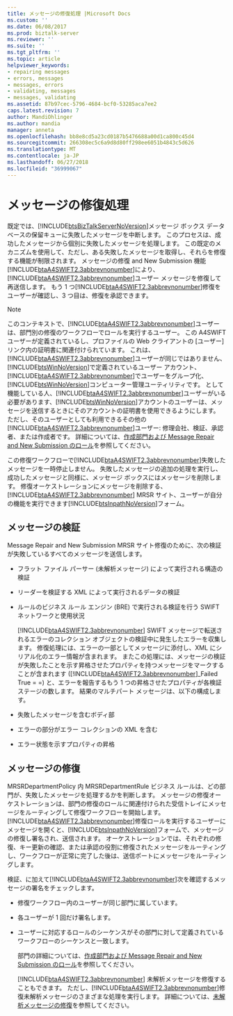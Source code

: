 ```yaml
---
title: メッセージの修復処理 |Microsoft Docs
ms.custom: ''
ms.date: 06/08/2017
ms.prod: biztalk-server
ms.reviewer: ''
ms.suite: ''
ms.tgt_pltfrm: ''
ms.topic: article
helpviewer_keywords:
- repairing messages
- errors, messages
- messages, errors
- validating, messages
- messages, validating
ms.assetid: 87b97cec-5796-4684-bcf0-53285aca7ee2
caps.latest.revision: 7
author: MandiOhlinger
ms.author: mandia
manager: anneta
ms.openlocfilehash: bb8e8cd5a23cd0187b5476688a00d1ca800c45d4
ms.sourcegitcommit: 266308ec5c6a9d8d80ff298ee6051b4843c5d626
ms.translationtype: MT
ms.contentlocale: ja-JP
ms.lasthandoff: 06/27/2018
ms.locfileid: "36999067"
---
```

# <a name="message-repair-process"></a>メッセージの修復処理
既定では、[!INCLUDE[btsBizTalkServerNoVersion](../../includes/btsbiztalkservernoversion-md.md)]メッセージ ボックス データベースの保留キューに失敗したメッセージを中断します。 このプロセスは、成功したメッセージから個別に失敗したメッセージを処理します。 この既定のメカニズムを使用して、ただし、ある失敗したメッセージを取得し、それらを修復する機能が制限されます。 メッセージの修復 and New Submission 機能[!INCLUDE[btaA4SWIFT2.3abbrevnonumber](../../includes/btaa4swift2-3abbrevnonumber-md.md)]により、[!INCLUDE[btaA4SWIFT2.3abbrevnonumber](../../includes/btaa4swift2-3abbrevnonumber-md.md)]ユーザー メッセージを修復して再送信します。 もう 1 つ[!INCLUDE[btaA4SWIFT2.3abbrevnonumber](../../includes/btaa4swift2-3abbrevnonumber-md.md)]修復をユーザーが確認し、3 つ目は、修復を承認できます。  
  
> [!NOTE]
>  このコンテキストで、[!INCLUDE[btaA4SWIFT2.3abbrevnonumber](../../includes/btaa4swift2-3abbrevnonumber-md.md)]ユーザーは、部門別の修復のワークフローでロールを実行するユーザー。 この A4SWIFT ユーザーが定義されているし、プロファイルの Web クライアントの [ユーザー] リンク内の証明書に関連付けられています。 これは、[!INCLUDE[btaA4SWIFT2.3abbrevnonumber](../../includes/btaa4swift2-3abbrevnonumber-md.md)]ユーザーが同じではありません、[!INCLUDE[btsWinNoVersion](../../includes/btswinnoversion-md.md)]で定義されているユーザー アカウント、[!INCLUDE[btaA4SWIFT2.3abbrevnonumber](../../includes/btaa4swift2-3abbrevnonumber-md.md)]でユーザーをグループ化、[!INCLUDE[btsWinNoVersion](../../includes/btswinnoversion-md.md)]コンピューター管理ユーティリティです。 として機能している人、[!INCLUDE[btaA4SWIFT2.3abbrevnonumber](../../includes/btaa4swift2-3abbrevnonumber-md.md)]ユーザーがいる必要があります、[!INCLUDE[btsWinNoVersion](../../includes/btswinnoversion-md.md)]アカウントのユーザーは、メッセージを送信するときにそのアカウントの証明書を使用できるようにします。 ただし、そのユーザーとしても利用できるその他の[!INCLUDE[btaA4SWIFT2.3abbrevnonumber](../../includes/btaa4swift2-3abbrevnonumber-md.md)]ユーザー: 修理会社、検証、承認者、または作成者です。 詳細については、[作成部門および Message Repair and New Submission のロール](../../adapters-and-accelerators/accelerator-swift/creating-departments-and-roles-for-message-repair-and-new-submission.md)を参照してください。  
  
 この修復ワークフローで[!INCLUDE[btaA4SWIFT2.3abbrevnonumber](../../includes/btaa4swift2-3abbrevnonumber-md.md)]失敗したメッセージを一時停止しません。 失敗したメッセージの追加の処理を実行し、成功したメッセージと同様に、メッセージ ボックスにはメッセージを削除します。 修復オーケストレーションにメッセージを削除する、 [!INCLUDE[btaA4SWIFT2.3abbrevnonumber](../../includes/btaa4swift2-3abbrevnonumber-md.md)] MRSR サイト、ユーザーが自分の機能を実行できます[!INCLUDE[btsInpathNoVersion](../../includes/btsinpathnoversion-md.md)]フォーム。  
  
## <a name="message-validation"></a>メッセージの検証  
 Message Repair and New Submission MRSR サイト修復のために、次の検証が失敗しているすべてのメッセージを送信します。  
  
- フラット ファイル パーサー (未解析メッセージ) によって実行される構造の検証  
  
- リーダーを検証する XML によって実行されるデータの検証  
  
- ルールのビジネス ルール エンジン (BRE) で実行される検証を行う SWIFT ネットワークと使用状況  
  
  [!INCLUDE[btaA4SWIFT2.3abbrevnonumber](../../includes/btaa4swift2-3abbrevnonumber-md.md)] SWIFT メッセージで転送されるエラーのコレクション オブジェクトの検証中に発生したエラーを収集します。 修復処理には、エラーの一部としてメッセージに添付し、XML にシリアル化のエラー情報が含まれます。 またこの処理には、メッセージの検証が失敗したことを示す昇格させたプロパティを持つメッセージをマークすることが含まれます ([!INCLUDE[btaA4SWIFT2.3abbrevnonumber](../../includes/btaa4swift2-3abbrevnonumber-md.md)]_Failed True = =) と、エラーを報告するもう 1 つの昇格させたプロパティが各検証ステージの数します。 結果のマルチパート メッセージは、以下の構成します。  
  
- 失敗したメッセージを含むボディ部  
  
- エラーの部分がエラー コレクションの XML を含む  
  
- エラー状態を示すプロパティの昇格  
  
## <a name="message-repair"></a>メッセージの修復  
 MRSRDepartmentPolicy 内 MRSRDepartmentRule ビジネス ルールは、どの部門が、失敗したメッセージを処理するかを判断します。 メッセージの修復オーケストレーションは、部門の修復のロールに関連付けられた受信トレイにメッセージをルーティングして修復ワークフローを開始します。 [!INCLUDE[btaA4SWIFT2.3abbrevnonumber](../../includes/btaa4swift2-3abbrevnonumber-md.md)]修復ロールを実行するユーザーにメッセージを開くと、[!INCLUDE[btsInpathNoVersion](../../includes/btsinpathnoversion-md.md)]フォームで、メッセージの修復し署名され、送信されます。 オーケストレーションでは、それぞれの修復、キー更新の確認、または承認の役割に修復されたメッセージをルーティングし、ワークフローが正常に完了した後は、送信ポートにメッセージをルーティングします。  
  
 検証、に加えて[!INCLUDE[btaA4SWIFT2.3abbrevnonumber](../../includes/btaa4swift2-3abbrevnonumber-md.md)]次を確認するメッセージの署名をチェックします。  
  
- 修復ワークフロー内のユーザーが同じ部門に属しています。  
  
- 各ユーザーが 1 回だけ署名します。  
  
- ユーザーに対応するロールのシーケンスがその部門に対して定義されているワークフローのシーケンスと一致します。  
  
  部門の詳細については、[作成部門および Message Repair and New Submission のロール](../../adapters-and-accelerators/accelerator-swift/creating-departments-and-roles-for-message-repair-and-new-submission.md)を参照してください。  
  
  [!INCLUDE[btaA4SWIFT2.3abbrevnonumber](../../includes/btaa4swift2-3abbrevnonumber-md.md)] 未解析メッセージを修復することもできます。 ただし、[!INCLUDE[btaA4SWIFT2.3abbrevnonumber](../../includes/btaa4swift2-3abbrevnonumber-md.md)]修復未解析メッセージのさまざまな処理を実行します。 詳細については、[未解析メッセージの修復](../../adapters-and-accelerators/accelerator-swift/repairing-unparsed-messages.md)を参照してください。